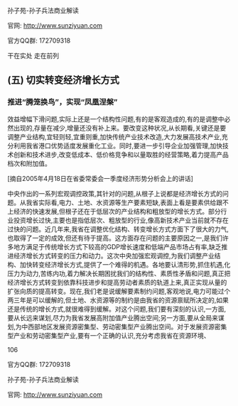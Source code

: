 孙子苑-孙子兵法商业解读

官网: http://www.sunziyuan.com

官方QQ群: 172709318

干在实处 走在前列

## (五) 切实转变经济增长方式

### 推进“腾笼换鸟”，实现“凤凰涅槃”

效益增幅下滑问题,实际上还是一个结构性问题,有的是客观造成的,有的是调整中必然出现的,存量在减少,增量还没有补上来。要改变这种状况,从长期看,关键还是要调整产业结构,宜轻则轻,宜重则重,加快传统产业技术改造,大力发展高技术产业,充分利用我省港口优势适度发展重化工业。同时,要进一步引导企业加强管理,加快技术创新和技术进步,改变低成本、低价格竞争和以量取胜的经营策略,着力提高产品档次和附加值。

[摘自2005年4月18日在省委常委会一季度经济形势分析会上的讲话]

中央作出的一系列宏观调控政策,其针对的问题,从根子上说都是经济增长方式的问题。从我省实际看,电力、土地、水资源等生产要素短缺,表面上看是要素供给跟不上经济的快速发展,但根子还在于低层次的产业结构和粗放型的增长方式。部分行业投资增长过快,主要也是指低层次、粗放型的行业,像高新技术产业当前就不存在过快的问题。近几年来,我省在调整优化结构、转变增长方式方面下了很大的力气,也取得了一定的成效,但还有待于提高。这方面存在问题的主要原因之一,是我们许多地方满足于传统增长方式下较高的GDP增长速度和低端产品市场占有率,缺乏推进经济增长方式转变的压力和动力。这次中央加强宏观调控,为我们调整产业结构、加快转变经济增长方式,提供了一个难得的机遇。各地要认清形势,抓住机遇,化压力为动力,苦练内功,着力解决长期困扰我们的结构性、素质性矛盾和问题,真正把经济增长方式转变到依靠科技进步和提高劳动者素质的轨道上来,真正实现从量的扩张向质的提高转变。现在,我们老是说缓解要素制约问题,客观地说,电力可能过个两三年是可以缓解的,但土地、水资源等的制约是由我省的资源禀赋所决定的,如果还是传统的增长方式,就很难得到缓解。对这个问题,我们要有深刻的认识,一方面,要从长远来谋划,尽力为我省发展高附加值产业腾出空间;另一方面,要从全局来谋划,为中西部地区发展资源密集型、劳动密集型产业腾出空间。对于发展资源密集型产业和劳动密集型产业,要有一个正确的认识,充分考虑我省在资源环境、

106

官方QQ群: 172709318

孙子苑-孙子兵法商业解读

官网: http://www.sunziyuan.com